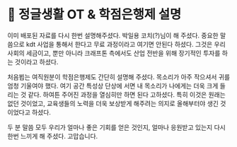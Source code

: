 # 󰏢 정글생활 OT & 학점은행제 설명



이미 배포된 자료를 다시 한번 설명해주셨다. 박일용 코치(?)님이 해 주셨다. 중요한 말씀으로 kdt 사업을
통해서 한다고 무료 과정이라고 여기면 안된다 하셨다. 그것은 우리 사회의 세금이고, 뿐만 아니라 크래프톤
측에서도 산업 전반을 위해 장기적인 투자를 하는 것이라고 하셨다.

처음뵙는 여직원분이 학점은행제도 간단히 설명해 주셨다. 목소리가 아주 작으셔서 귀를 엄청 기울여야
했다. 여기 공간 특성상 단상에 서면 내 목소리가 나에게는 더욱 크게 들리는 것 같다. 하여튼 주어진
과정을 열심히만 하면 된다 고하셨다. 특히 이것은 원래는 없던 것이었고, 교육생들의 노력을 더욱
보상받게 해주려는 의지로 올해부터야 생긴 것이었다고 하셨다.


두 분 말씀 모두 우리가 얼마나 좋은 기회를 얻은 것인지, 얼마나 응원받고 있는지 다시한번 느끼게 해
주셨다. 고맙습니다.
